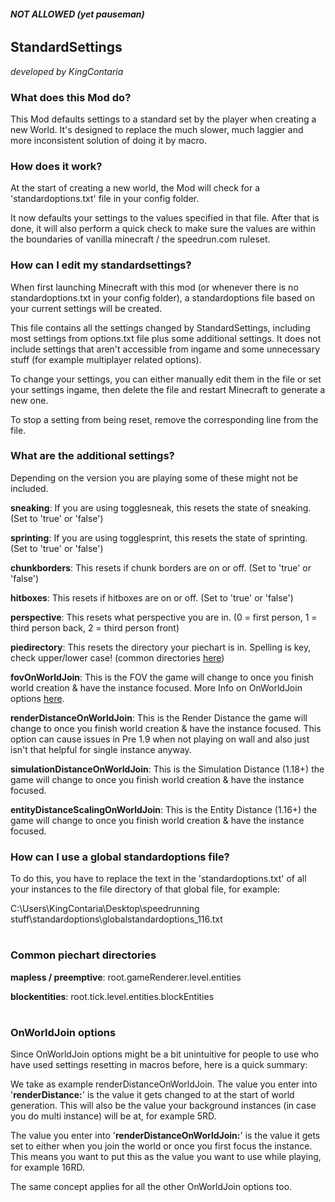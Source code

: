 ###### ***NOT ALLOWED (yet pauseman)***

## StandardSettings

*developed by KingContaria*

### What does this Mod do?

This Mod defaults settings to a standard set by the player when creating a new World.
It's designed to replace the much slower, much laggier and more inconsistent solution of doing it by macro.

### How does it work?

At the start of creating a new world, the Mod will check for a 'standardoptions.txt' file in your config folder.

It now defaults your settings to the values specified in that file. After that is done, it will also perform a quick check to make sure the values are within the boundaries of vanilla minecraft / the speedrun.com ruleset.

### How can I edit my standardsettings?

When first launching Minecraft with this mod (or whenever there is no standardoptions.txt in your config folder), a standardoptions file based on your current settings will be created.

This file contains all the settings changed by StandardSettings, including most settings from options.txt file plus some additional settings. It does not include settings that aren't accessible from ingame and some unnecessary stuff (for example multiplayer related options).

To change your settings, you can either manually edit them in the file or set your settings ingame, then delete the file and restart Minecraft to generate a new one.

To stop a setting from being reset, remove the corresponding line from the file.

### What are the additional settings?

Depending on the version you are playing some of these might not be included.

**sneaking**: If you are using togglesneak, this resets the state of sneaking. (Set to 'true' or 'false')

**sprinting**: If you are using togglesprint, this resets the state of sprinting. (Set to 'true' or 'false')

**chunkborders**: This resets if chunk borders are on or off. (Set to 'true' or 'false')

**hitboxes**: This resets if hitboxes are on or off. (Set to 'true' or 'false')

**perspective**: This resets what perspective you are in. (0 = first person, 1 = third person back, 2 = third person front)

**piedirectory**: This resets the directory your piechart is in. Spelling is key, check upper/lower case! (common directories [here](#common-piechart-directories))

**fovOnWorldJoin**: This is the FOV the game will change to once you finish world creation & have the instance focused. More Info on OnWorldJoin options [here](#onworldjoin-options).

**renderDistanceOnWorldJoin**: This is the Render Distance the game will change to once you finish world creation & have the instance focused. This option can cause issues in Pre 1.9 when not playing on wall and also just isn't that helpful for single instance anyway.

**simulationDistanceOnWorldJoin**: This is the Simulation Distance (1.18+) the game will change to once you finish world creation & have the instance focused.

**entityDistanceScalingOnWorldJoin**: This is the Entity Distance (1.16+) the game will change to once you finish world creation & have the instance focused.

### How can I use a global standardoptions file?

To do this, you have to replace the text in the 'standardoptions.txt' of all your instances to the file directory of that global file, for example:

C:\Users\KingContaria\Desktop\speedrunning stuff\standardoptions\globalstandardoptions_116.txt

#

### Common piechart directories

**mapless / preemptive**: root.gameRenderer.level.entities

**blockentities**: root.tick.level.entities.blockEntities

#

### OnWorldJoin options

Since OnWorldJoin options might be a bit unintuitive for people to use who have used settings resetting in macros before, here is a quick summary:

We take as example renderDistanceOnWorldJoin. The value you enter into '**renderDistance:**' is the value it gets changed to at the start of world generation. This will also be the value your background instances (in case you do multi instance) will be at, for example 5RD.

The value you enter into '**renderDistanceOnWorldJoin:**' is the value it gets set to either when you join the world or once you first focus the instance. This means you want to put this as the value you want to use while playing, for example 16RD.

The same concept applies for all the other OnWorldJoin options too.
